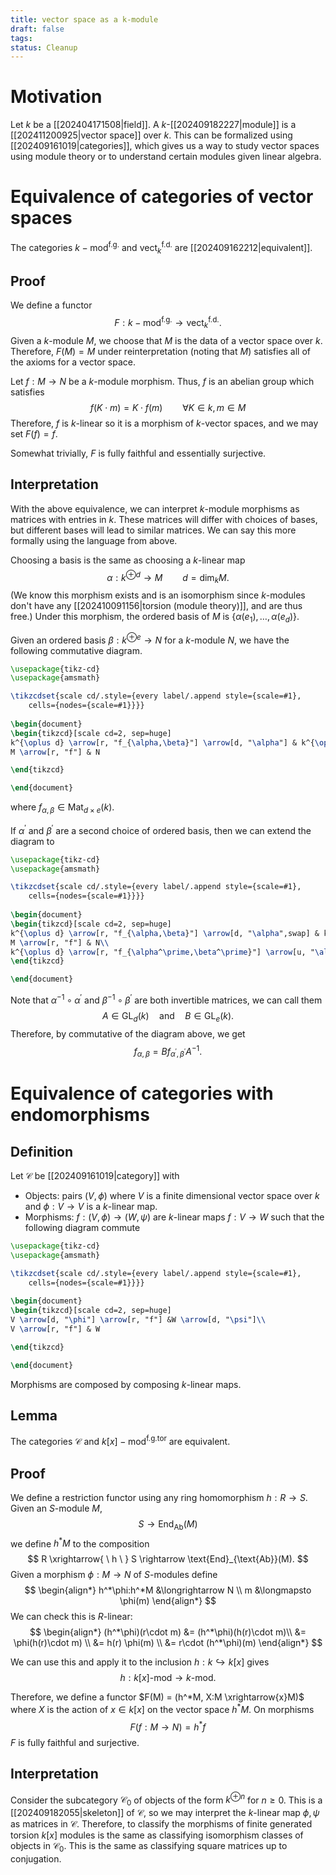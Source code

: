 ```yaml
---
title: vector space as a k-module
draft: false
tags:
status: Cleanup
---
```

# Motivation
Let $k$ be a [[202404171508|field]]. 
A $k$-[[202409182227|module]] is a [[202411200925|vector space]] over $k$. 
This can be formalized using [[202409161019|categories]], which gives us a way to study vector spaces using module theory or to understand certain modules given linear algebra. 

# Equivalence of categories of vector spaces
The categories $k-\text{mod}^{\text{f.g.}}$ and $\text{vect}_k^{\text{f.d.}}$ are [[202409162212|equivalent]]. 
## Proof
We define a functor 
$$
F:k-\text{mod}^{\text{f.g.}} \longrightarrow \text{vect}_k^{\text{f.d.}}.
$$
Given a $k$-module $M$, we choose that $M$ is the data of a vector space over $k$. 
Therefore, $F(M)= M$ under reinterpretation (noting that $M$) satisfies all of the axioms for a vector space. 

Let $f: M \to N$ be a $k$-module morphism. 
Thus, $f$ is an abelian group which satisfies
$$
f(K \cdot m) = K \cdot f(m) \qquad \forall K \in k, m \in M
$$
Therefore, $f$ is $k$-linear so it is a morphism of $k$-vector spaces, and we may set $F(f) = f$. 

Somewhat trivially, $F$ is fully faithful and essentially surjective. 

## Interpretation
With the above equivalence, we can interpret $k$-module morphisms as matrices with entries in $k$. 
These matrices will differ with choices of bases, but different bases will lead to similar matrices. 
We can say this more formally using the language from above. 

Choosing a basis is the same as choosing a $k$-linear map 
$$
\alpha: k^{\oplus d} \longrightarrow M \qquad d=\dim_kM.
$$
(We know this morphism exists and is an isomorphism since $k$-modules don't have any [[202410091156|torsion (module theory)]], and are thus free.)
Under this morphism, the ordered basis of $M$ is $\{\alpha(e_1), \dots, \alpha(e_d)\}$. 

Given an ordered basis $\beta:k^{\oplus e}\to N$ for a $k$-module $N$, we have the following commutative diagram. 
```tikz
\usepackage{tikz-cd}
\usepackage{amsmath}

\tikzcdset{scale cd/.style={every label/.append style={scale=#1},
    cells={nodes={scale=#1}}}}
	
\begin{document}
\begin{tikzcd}[scale cd=2, sep=huge]
k^{\oplus d} \arrow[r, "f_{\alpha,\beta}"] \arrow[d, "\alpha"] & k^{\oplus e} \arrow[d, "\beta"] \\
M \arrow[r, "f"] & N

\end{tikzcd}

\end{document}
```
where $f_{\alpha, \beta} \in \text{Mat}_{d \times e}(k)$. 

If $\alpha^\prime$ and $\beta^\prime$ are a second choice of ordered basis, then we can extend the diagram to 

```tikz
\usepackage{tikz-cd}
\usepackage{amsmath}

\tikzcdset{scale cd/.style={every label/.append style={scale=#1},
    cells={nodes={scale=#1}}}}
	
\begin{document}
\begin{tikzcd}[scale cd=2, sep=huge]
k^{\oplus d} \arrow[r, "f_{\alpha,\beta}"] \arrow[d, "\alpha",swap] & k^{\oplus e} \arrow[d, "\beta"] \\
M \arrow[r, "f"] & N\\
k^{\oplus d} \arrow[r, "f_{\alpha^\prime,\beta^\prime}"] \arrow[u, "\alpha^\prime"] & k^{\oplus e} \arrow[u, "\beta^\prime",swap] \\
\end{tikzcd}

\end{document}
```
Note that $\alpha^{-1} \circ \alpha^\prime$ and $\beta^{-1}\circ \beta^\prime$ are both invertible matrices, we can call them 
$$
A \in \text{GL}_d(k) \quad \text{and} \quad B \in \text{GL}_e(k).
$$
Therefore, by commutative of the diagram above, we get 
$$
f_{\alpha,\beta}= Bf_{\alpha^\prime,\beta^\prime}A^{-1}.
$$

# Equivalence of categories with endomorphisms
## Definition
Let $\mathcal{C}$ be [[202409161019|category]] with
- Objects: pairs $(V, \phi)$ where $V$ is a finite dimensional vector space over $k$ and $\phi:V \to V$ is a $k$-linear map. 
- Morphisms: $f:(V, \phi) \to (W, \psi)$ are $k$-linear maps $f:V \to W$ such that the following diagram commute
```tikz
\usepackage{tikz-cd}
\usepackage{amsmath}

\tikzcdset{scale cd/.style={every label/.append style={scale=#1},
    cells={nodes={scale=#1}}}}
	
\begin{document}
\begin{tikzcd}[scale cd=2, sep=huge]
V \arrow[d, "\phi"] \arrow[r, "f"] &W \arrow[d, "\psi"]\\
V \arrow[r, "f"] & W

\end{tikzcd}

\end{document}
```

Morphisms are composed by composing $k$-linear maps.

## Lemma
The categories $\mathcal{C}$ and $k[x]-\text{mod}^{\text{f.g.tor}}$ are equivalent. 

## Proof
We define a restriction functor using any ring homomorphism $h:R \to S$. 
Given an $S$-module $M$, 
$$
S \to \text{End}_{\text{Ab}}(M)
$$
we define $h^*M$ to the composition 
$$
R \xrightarrow{ \ h \ } S \rightarrow \text{End}_{\text{Ab}}(M).
$$
Given a morphism $\phi:M \to N$ of $S$-modules define 
$$
\begin{align*}
h^*\phi:h^*M &\longrightarrow N \\
m &\longmapsto \phi(m)
\end{align*}
$$
We can check this is $R$-linear:
$$
\begin{align*}
(h^*\phi)(r\cdot m) &= (h^*\phi)(h(r)\cdot m)\\
&= \phi(h(r)\cdot m) \\
&= h(r) \phi(m) \\
&= r\cdot (h^*\phi)(m)
\end{align*}
$$

We can use this and apply it to the inclusion $h:k\hookrightarrow k[x]$ gives
$$
h:k[x]\text{-mod} \longrightarrow k\text{-mod}.
$$

Therefore, we define a functor $F(M) = (h^*M, X:M \xrightarrow{x}M)$ where $X$ is the action of $x\in k[x]$ on the vector space $h^*M$. 
On morphisms
$$
F(f:M\to N) = h^*f
$$
$F$ is fully faithful and surjective. 

## Interpretation
Consider the subcategory $\mathcal{C}_0$ of objects of the form $k^{\oplus n}$ for $n\geq 0$. 
This is a [[202409182055|skeleton]] of $\mathcal C$, so we may interpret the $k$-linear map $\phi, \psi$ as matrices in $\mathcal C$. 
Therefore, to classify the morphisms of finite generated torsion $k[x]$ modules is the same as classifying isomorphism classes of objects in $\mathcal C_0$. 
This is the same as classifying square matrices up to conjugation.

